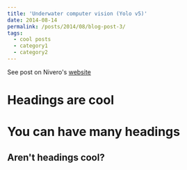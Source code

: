 ```yaml
---
title: 'Underwater computer vision (Yolo v5)'
date: 2014-08-14
permalink: /posts/2014/08/blog-post-3/
tags:
  - cool posts
  - category1
  - category2
---
```


See post on Nivero's [website](https://www.nivero.no/blogg/underwater-computer-vision)

Headings are cool
======

You can have many headings
======

Aren't headings cool?
------
